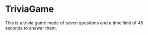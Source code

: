 # TriviaGame

This is a trivia game made of seven questions and a time limit of 45 seconds to answer them.
